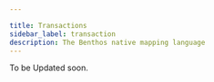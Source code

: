 ```yaml
---

title: Transactions
sidebar_label: transaction
description: The Benthos native mapping language
---
```


To be Updated soon.
